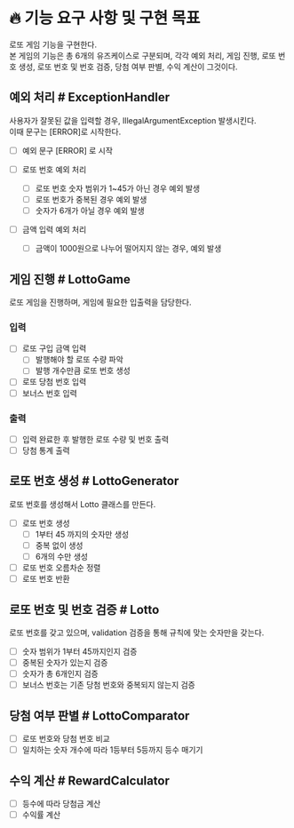 # 🔥 기능 요구 사항 및 구현 목표
로또 게임 기능을 구현한다.  
본 게임의 기능은 총 6개의 유즈케이스로 구분되며, 각각 예외 처리, 게임 진행, 로또 번호 생성, 로또 번호 및 번호 검증, 당첨 여부 판별, 수익 계산이 그것이다.

## 예외 처리 # ExceptionHandler
사용자가 잘못된 값을 입력할 경우, IllegalArgumentException 발생시킨다.  
이때 문구는 [ERROR]로 시작한다.
- [ ] 예외 문구 [ERROR] 로 시작

- [ ] 로또 번호 예외 처리  
  - [ ] 로또 번호 숫자 범위가 1~45가 아닌 경우 예외 발생  
  - [ ] 로또 번호가 중복된 경우 예외 발생   
  - [ ] 숫자가 6개가 아닐 경우 예외 발생  

- [ ] 금액 입력 예외 처리   
  - [ ] 금액이 1000원으로 나누어 떨어지지 않는 경우, 예외 발생

## 게임 진행 # LottoGame
로또 게임을 진행하며, 게임에 필요한 입출력을 담당한다.  

### 입력
- [ ] 로또 구입 금액 입력
  - [ ] 발행해야 할 로또 수량 파악
  - [ ] 발행 개수만큼 로또 번호 생성
- [ ] 로또 당첨 번호 입력
- [ ] 보너스 번호 입력

### 출력
- [ ] 입력 완료한 후 발행한 로또 수량 및 번호 출력
- [ ] 당첨 통계 출력

## 로또 번호 생성 # LottoGenerator
로또 번호를 생성해서 Lotto 클래스를 만든다.
- [ ] 로또 번호 생성
  - [ ] 1부터 45 까지의 숫자만 생성
  - [ ] 중복 없이 생성
  - [ ] 6개의 수만 생성
- [ ] 로또 번호 오름차순 정렬
- [ ] 로또 번호 반환

## 로또 번호 및 번호 검증 # Lotto
로또 번호를 갖고 있으며, validation 검증을 통해 규칙에 맞는 숫자만을 갖는다.
- [ ] 숫자 범위가 1부터 45까지인지 검증
- [ ] 중복된 숫자가 있는지 검증
- [ ] 숫자가 총 6개인지 검증
- [ ] 보너스 번호는 기존 당첨 번호와 중복되지 않는지 검증

## 당첨 여부 판별 # LottoComparator
- [ ] 로또 번호와 당첨 번호 비교
- [ ] 일치하는 숫자 개수에 따라 1등부터 5등까지 등수 매기기

## 수익 계산 # RewardCalculator
- [ ] 등수에 따라 당첨금 계산
- [ ] 수익률 계산